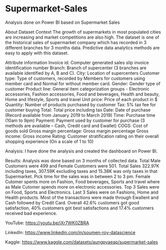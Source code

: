# Supermarket-Sales
Analysis done on Power BI based on Supermarket Sales

About Dataset
Context
The growth of supermarkets in most populated cities are increasing and market competitions are also high. The dataset is one of the historical sales of supermarket company which has recorded in 3 different branches for 3 months data. Predictive data analytics methods are easy to apply with this dataset.

Attribute information
Invoice id: Computer generated sales slip invoice identification number
Branch: Branch of supercenter (3 branches are available identified by A, B and C).
City: Location of supercenters
Customer type: Type of customers, recorded by Members for customers using member card and Normal for without member card.
Gender: Gender type of customer
Product line: General item categorization groups - Electronic accessories, Fashion accessories, Food and beverages, Health and beauty, Home and lifestyle, Sports and travel
Unit price: Price of each product in $
Quantity: Number of products purchased by customer
Tax: 5% tax fee for customer buying
Total: Total price including tax
Date: Date of purchase (Record available from January 2019 to March 2019)
Time: Purchase time (10am to 9pm)
Payment: Payment used by customer for purchase (3 methods are available – Cash, Credit card and Ewallet)
COGS: Cost of goods sold
Gross margin percentage: Gross margin percentage
Gross income: Gross income
Rating: Customer stratification rating on their overall shopping experience (On a scale of 1 to 10)

Analysis:
I have done the analysis and created the dashboard on Power BI.

Results: 
Analysis was done based on 3 months of collected data. Total Male Customers were 499 and Female Customers were 501. Total Sales 322.97K including taxes, 307.59K excluding taxes and 15.38K was only taxes in that Supermarket. Pick time for the sales was in between 2 to 3 pm. Female Cutomer spents more on Fashion, Food beverages, Sports and travel where as Male Cutomer spends more on electronic accessories. Top 3 Sales were on Food, Sports and Electronics. Last 3 Sales were on Fashions, Home and Health products. Most of the transactions were made through Ewallent and Cash followed by Credit Card. Overall 42.6% customers got good satisfaction, 40% customers got best satisfactions and 17.4% customers received bad experience.

YouTube:
https://youtu.be/iXr7WK0ZBRA

LinkedIn:
https://www.linkedin.com/in/soumen-roy-datascience

Kaggle:
https://www.kaggle.com/datasets/aungpyaeap/supermarket-sales
